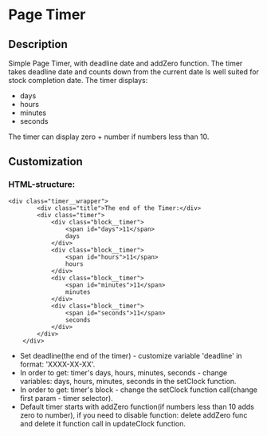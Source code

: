 # Page Timer

## Description
Simple Page Timer, with deadline date and addZero function. The timer takes deadline date and counts down from the current date Is well suited for stock completion date. The timer displays:

* days
* hours
* minutes
* seconds

The timer can display zero + number if numbers less than 10.

## Customization
### HTML-structure:
```
<div class="timer__wrapper">
        <div class="title">The end of the Timer:</div>
        <div class="timer">
            <div class="block__timer">
                <span id="days">11</span>
                days
            </div>
            <div class="block__timer">
                <span id="hours">11</span>
                hours
            </div>
            <div class="block__timer">
                <span id="minutes">11</span>
                minutes
            </div>
            <div class="block__timer">
                <span id="seconds">11</span>
                seconds
            </div>
        </div>
    </div>
```

* Set deadline(the end of the timer) - customize variable 'deadline' in format: 'XXXX-XX-XX'.
* In order to get: timer's days, hours, minutes, seconds - change variables: days, hours, minutes, seconds in the setClock function.
* In order to get: timer's block - change the setClock function call(change first param - timer selector).
* Default timer starts with addZero function(if numbers less than 10 adds zero to number), if you need to disable function: delete addZero func and delete it function call in updateClock function. 
